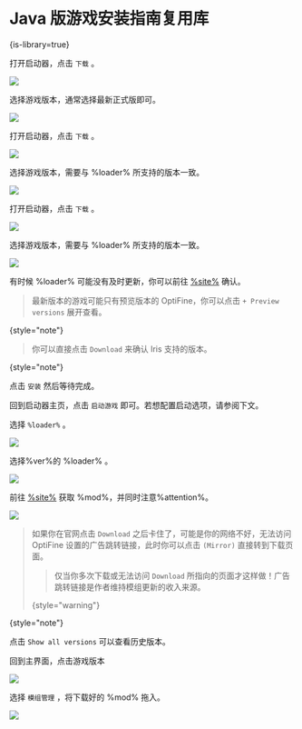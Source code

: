 # Java 版游戏安装指南复用库
{is-library=true}

<snippet id="start">

<step>

打开启动器，点击 `下载` 。

![](mainPage.png)
</step>
<step>

选择游戏版本，通常选择最新正式版即可。

![](selectVersion.png)
</step>

</snippet>



<snippet id="startMod">

<step>

打开启动器，点击 `下载` 。

![](mainPage.png)
</step>
<step>

选择游戏版本，需要与 %loader% 所支持的版本一致。

![](selectVersion.png)

</step>

</snippet>



<snippet id="startLoader">

<step>

打开启动器，点击 `下载` 。

![](mainPage.png)
</step>
<step>

选择游戏版本，需要与 %loader% 所支持的版本一致。

![](selectVersion.png)

有时候 %loader% 可能没有及时更新，你可以前往 [%site%](%link%) 确认。

</step>

</snippet>



<snippet id="tip_of_checkVersion">

> 最新版本的游戏可能只有预览版本的 OptiFine，你可以点击 `+ Preview versions` 展开查看。
> 
{style="note"}

</snippet>



<snippet id="tip_iris_checkVersion">

> 你可以直接点击 `Download` 来确认 Iris 支持的版本。
>
{style="note"}

</snippet>


<snippet id="wait">

<step>

点击 `安装` 然后等待完成。
</step>

</snippet>

<snippet id="finish">

<step>

回到启动器主页，点击 `启动游戏` 即可。若想配置启动选项，请参阅下文。
</step>

</snippet>



<snippet id="installLoader">

<step>

选择 `%loader%` 。

![](%img%)
</step>

</snippet>



<snippet id="selectLoader">

<step>

选择%ver%的 %loader% 。

![](%img%)
</step>

</snippet>



<snippet id="getMod">

<step>

前往 [%site%](%link%) 获取 %mod%，并同时注意%attention%。

![](%img%)
</step>

</snippet>



<snippet id="useMirror">

> 如果你在官网点击 `Download` 之后卡住了，可能是你的网络不好，无法访问 OptiFine 设置的广告跳转链接，此时你可以点击 `(Mirror)` 直接转到下载页面。
>
> > 仅当你多次下载或无法访问 `Download` 所指向的页面才这样做！广告跳转链接是作者维持模组更新的收入来源。
> >
> {style="warning"}
>
{style="note"}

</snippet>



<snippet id="historyVersion">

<note>

点击 `Show all versions` 可以查看历史版本。
</note>

</snippet>

<snippet id="mainPage">

<step>

回到主界面，点击游戏版本

![](%img%)
</step>
<step>

选择 `模组管理` ，将下载好的 %mod% 拖入。

![](%img2%)
</step>

</snippet>